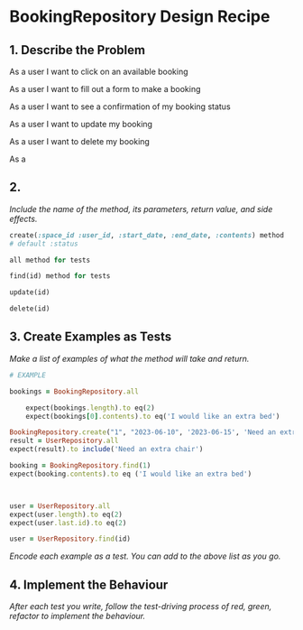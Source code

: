 # BookingRepository Design Recipe

## 1. Describe the Problem

As a user
I want to click on an available booking

As a user
I want to fill out a form to make a booking

As a user
I want to see a confirmation of my booking status 

As a user
I want to update my booking

As a user
I want to delete my booking 


As a 
## 2.

_Include the name of the method, its parameters, return value, and side effects._

```ruby
create(:space_id :user_id, :start_date, :end_date, :contents) method
# default :status

all method for tests

find(id) method for tests

update(id)

delete(id)
```

## 3. Create Examples as Tests

_Make a list of examples of what the method will take and return._

```ruby
# EXAMPLE

bookings = BookingRepository.all 

    expect(bookings.length).to eq(2)
    expect(bookings[0].contents).to eq('I would like an extra bed')

BookingRepository.create("1", "2023-06-10", '2023-06-15', 'Need an extra chair', 'pending')
result = UserRepository.all
expect(result).to include('Need an extra chair')

booking = BookingRepository.find(1)
expect(booking.contents).to eq ('I would like an extra bed')



user = UserRepository.all
expect(user.length).to eq(2)
expect(user.last.id).to eq(2)

user = UserRepository.find(id)
```

_Encode each example as a test. You can add to the above list as you go._

## 4. Implement the Behaviour

_After each test you write, follow the test-driving process of red, green, refactor to implement the behaviour._